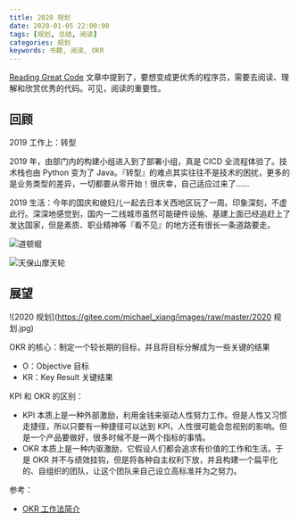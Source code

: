 ```yaml
---
title: 2020 规划
date: 2020-01-05 22:00:00
tags: [规划, 总结, 阅读]
categories: 规划
keywords: 书籍, 阅读, OKR
---
```


[Reading Great Code](https://docs.python-guide.org/writing/reading/) 文章中提到了，要想变成更优秀的程序员，需要去阅读、理解和欣赏优秀的代码。可见，阅读的重要性。

<!-- more -->

## 回顾

2019 工作上：转型

2019 年，由部门内的构建小组进入到了部署小组，真是 CICD 全流程体验了。技术栈也由 Python 变为了 Java。『转型』的难点其实往往不是技术的困扰，更多的是业务类型的差异，一切都要从零开始！很庆幸，自己适应过来了……

2019 生活：今年的国庆和媳妇儿一起去日本关西地区玩了一周。印象深刻，不虚此行。深深地感觉到，国内一二线城市虽然可能硬件设施、基建上面已经追赶上了发达国家，但是素质、职业精神等『看不见』的地方还有很长一条道路要走。

![道顿堀](https://gitee.com/michael_xiang/images/raw/master/道顿堀.jpeg)

![天保山摩天轮](https://gitee.com/michael_xiang/images/raw/master/摩天轮.jpeg)

## 展望

![2020 规划](https://gitee.com/michael_xiang/images/raw/master/2020 规划.jpg)

OKR 的核心：制定一个较长期的目标，并且将目标分解成为一些关键的结果
- O：Objective 目标
- KR：Key Result 关键结果

KPI 和 OKR 的区别：
- KPI 本质上是一种外部激励，利用金钱来驱动人性努力工作。但是人性又习惯走捷径，所以只要有一种捷径可以达到 KPI，人性很可能会忽视别的影响。但是一个产品要做好，很多时候不是一两个指标的事情。
- OKR 本质上是一种内驱激励，它假设人们都会追求有价值的工作和生活。于是 OKR 并不与绩效挂钩，但是将各种自主权利下放，并且构建一个扁平化的、自组织的团队，让这个团队来自己设立高标准并为之努力。

参考：
- [OKR 工作法简介](http://blog.devtang.com/2018/11/22/okr-introduction/)
